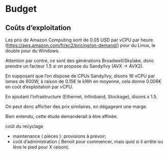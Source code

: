 # Budget

## Coûts d’exploitation
Les prix de Amazon Computing sont de 0.05 USD par vCPU par heure. (https://aws.amazon.com/fr/ec2/pricing/on-demand/) pour du Linux, le double pour du Windows.

Attention par contre, ce sont des générations Broadwell/Skylake, donc prendre un facteur 1.5 si on propose du Sandy/Ivy (AVX -> AVX2).

En supposant que l’on dispose de CPUs Sandy/Ivy, disons 16 vCPU par lames de 600W, à raison de 0.15€ le kWh en moyenne, cela donne 0.006€ en coût d’exploitation par vCPU.

En ajoutant l’infrastructure (Ethernet, Infiniband, Stockage), disons x 1.5.

On peut donc afficher des prix similaires, en dégageant une marge.

Bien entendu, cette étude demanderait à être affinée.


coût du recyclage

- maintenance ( pièces ): provisions à prévoir;
- coût d’administration ( Benoit pour commencer, mais quid si il arrête ou lève le pied pour X raison).
